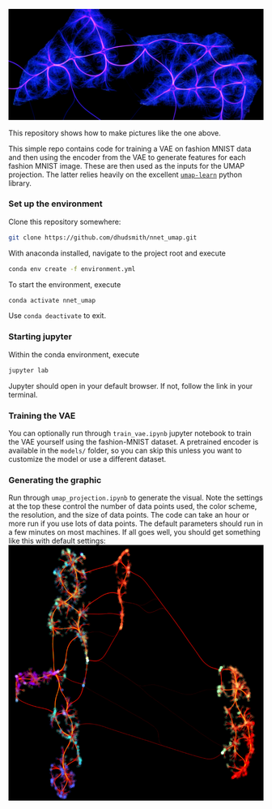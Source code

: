 ![umap banner](images/umap_banner.png)

This repository shows how to make pictures like the one above. 

This simple repo contains code for training a VAE on fashion MNIST data and 
then using the encoder from the VAE to generate features for each fashion
MNIST image. These are then used as the inputs for the UMAP projection.
The latter relies heavily on the excellent [`umap-learn`](https://github.com/lmcinnes/umap)
python library.

### Set up the environment
Clone this repository somewhere:
```bash
git clone https://github.com/dhudsmith/nnet_umap.git
```

With anaconda installed, navigate to the project root and execute
```bash
conda env create -f environment.yml
```

To start the environment, execute
```bash
conda activate nnet_umap
```
Use `conda deactivate` to exit.

### Starting jupyter
Within the conda environment, execute
```bash
jupyter lab
```
Jupyter should open in your default browser. If not, 
follow the link in your terminal.

### Training the VAE
You can optionally run through `train_vae.ipynb` jupyter notebook to train the VAE yourself
using the fashion-MNIST dataset. A pretrained encoder 
is available in the `models/` folder, so you can skip this unless you want to 
customize the model or use a different dataset.

### Generating the graphic
Run through `umap_projection.ipynb` to generate the visual. Note the settings at the top
these control the number of data points used, the color scheme, 
the resolution, and the size of data points. The code can take an hour or more
run if you use lots of data points. The default parameters should run in a few minutes
on most machines. If all goes well, you should get something like this with default settings:
![umap example](images/umap_fire.png)

